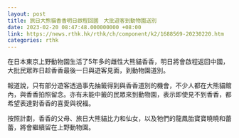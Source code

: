 ```yaml
---
layout: post
title: 旅日大熊貓香香明日啟程回國　大批遊客到動物園送別
date: 2023-02-20 08:47:48.000000000 +08:00
link: https://news.rthk.hk/rthk/ch/component/k2/1688569-20230220.htm
categories: rthk
---
```


在日本東京上野動物園生活了5年多的雌性大熊貓香香，明日將會啟程返回中國，大批民眾昨日趁香香最後一日與遊客見面，到動物園道別。

報道說，只有部分遊客透過事先抽籤得到與香香道別的機會，不少人都在大熊貓館內，與香香拍照留念。亦有未能中籤的民眾來到動物園，表示即使見不到香香，都希望表達對香香的喜愛與祝福。

按照計劃，香香的父母、旅日大熊貓比力和仙女，以及牠們的龍鳳胎寶寶曉曉和蕾蕾，將會繼續留在上野動物園。
